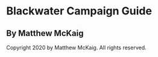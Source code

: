 # Blackwater Campaign Guide

## By Matthew McKaig

Copyright 2020 by Matthew McKaig.
All rights reserved.
